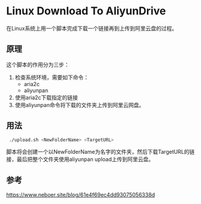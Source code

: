 #  Linux Download To AliyunDrive
在Linux系统上用一个脚本完成下载一个链接再到上传到阿里云盘的过程。

## 原理
这个脚本的作用分为三步：
1. 检查系统环境，需要如下命令：
    - aria2c
    - aliyunpan
2. 使用aria2c下载指定的链接
3. 使用aliyunpan命令将下载的文件夹上传到阿里云网盘。

## 用法
```bash
 ./upload.sh <NewFolderName> <TargetURL>
```
脚本将会创建一个以NewFolderName为名字的文件夹，然后下载TargetURL的链接，最后把整个文件夹使用aliyunpan upload上传到阿里云盘。

## 参考
https://www.neboer.site/blog/61e4f69ec4dd93075056338d
